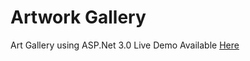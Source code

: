 # Artwork Gallery
Art Gallery using ASP.Net 3.0
Live Demo Available [Here](http://artworkweb.azurewebsites.net/)
